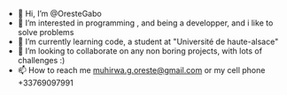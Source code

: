- 👋 Hi, I’m @OresteGabo
- 👀 I’m interested in programming , and being a developper, and i like to solve problems
- 🌱 I’m currently learning code, a student at "Université de haute-alsace"
- 💞️ I’m looking to collaborate on any non boring projects, with lots of challenges :) 
- 📫 How to reach me muhirwa.g.oreste@gmail.com or my cell phone +33769097991

<!---
OresteGabo/OresteGabo is a ✨ special ✨ repository because its `README.md` (this file) appears on your GitHub profile.
You can click the Preview link to take a look at your changes.
--->

